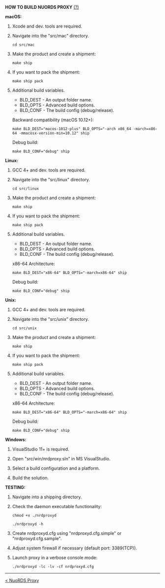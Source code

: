 **HOW TO BUILD NUORDS PROXY** [(?)](README.md)  
  
**macOS:**  
  
1. Xcode and dev. tools are required.  
  
2. Navigate into the "src/mac" directory.  
  
   ```
   cd src/mac  
   ```  
  
3. Make the product and create a shipment: 
  
   ```
   make ship  
   ```  
  
4. If you want to pack the shipment:  
  
   ```
   make ship pack  
   ```
   
5. Additional build variables.  
  
   - BLD_DEST - An output folder name.  
   - BLD_OPTS - Advanced build options.  
   - BLD_CONF - The build config (debug/release).  
  
   Backward compatibility (macOS 10.12+):  
   
   ```
   make BLD_DEST="macos-1012-plus" BLD_OPTS="-arch x86_64 -march=x86-64 -mmacosx-version-min=10.12" ship
   ```
   
   Debug build:  
   
   ```
   make BLD_CONF="debug" ship
   ```  
  
**Linux:**  
  
1. GCC 4+ and dev. tools are required.  
  
2. Navigate into the "src/linux" directory.  
  
   ```
   cd src/linux
   ```  
  
3. Make the product and create a shipment: 
  
   ```
   make ship
   ```
  
4. If you want to pack the shipment:  
  
   ```
   make ship pack
   ```  
  
5. Additional build variables.  
  
   - BLD_DEST - An output folder name.  
   - BLD_OPTS - Advanced build options.  
   - BLD_CONF - The build config (debug/release).  
  
   x86-64 Architecture:  
  
   ```
   make BLD_DEST="x86-64" BLD_OPTS="-march=x86-64" ship  
   ```
  
   Debug build:  
   ```
   make BLD_CONF="debug" ship  
   ```
  
**Unix:**  
  
1. GCC 4+ and dev. tools are required.  
  
2. Navigate into the "src/unix" directory.  
  
   ```
   cd src/unix
   ```  
  
3. Make the product and create a shipment: 
  
   ```
   make ship  
   ```
  
4. If you want to pack the shipment:  
  
   ```
   make ship pack
   ```  
  
5. Additional build variables.  
  
   - BLD_DEST - An output folder name.  
   - BLD_OPTS - Advanced build options.  
   - BLD_CONF - The build config (debug/release).  
  
   x86-64 Architecture:  
  
   ```
   make BLD_DEST="x86-64" BLD_OPTS="-march=x86-64" ship  
   ```
  
   Debug build:  
  
   ```
   make BLD_CONF="debug" ship  
   ```
  
**Windows:**  
  
1. VisualStudio 11+ is required.  
  
2. Open "src/win/nrdproxy.sln" in MS VisualStudio.  
  
3. Select a build configuration and a platform.  
  
4. Build the solution.  
  
**TESTING:**  
  
1. Navigate into a shipping directory.  
  
2. Check the daemon executable functionality:  
  
   ```
   chmod +x ./nrdproxyd  
  
   ./nrdproxyd -h  
   ```
  
3. Create nrdproxyd.cfg using "nrdproxyd.cfg.simple" or "nrdproxyd.cfg.sample".  
  
4. Adjust system firewall if necessary (default port: 3389(TCP)).  
  
5. Launch proxy in a verbose console mode:  
  
   ```
   ./nrdproxyd -lc -lv -cf nrdproxyd.cfg  
   ```
  
------------------------------  
[< NuoRDS Proxy](README.md)  
  